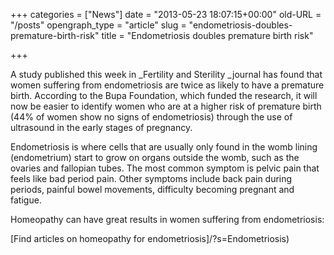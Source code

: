 +++
categories = ["News"]
date = "2013-05-23 18:07:15+00:00"
old-URL = "/posts"
opengraph_type = "article"
slug = "endometriosis-doubles-premature-birth-risk"
title = "Endometriosis doubles premature birth risk"

+++

A study published this week in _Fertility and Sterility _journal has found that women suffering from endometriosis are twice as likely to have a premature birth. According to the Bupa Foundation, which funded the research, it will now be easier to identify women who are at a higher risk of premature birth (44% of women show no signs of endometriosis) through the use of ultrasound in the early stages of pregnancy.

Endometriosis is where cells that are usually only found in the womb lining (endometrium) start to grow on organs outside the womb, such as the ovaries and fallopian tubes. The most common symptom is pelvic pain that feels like bad period pain. Other symptoms include back pain during periods, painful bowel movements, difficulty becoming pregnant and fatigue.

Homeopathy can have great results in women suffering from endometriosis:

[Find articles on homeopathy for endometriosis]/?s=Endometriosis)
